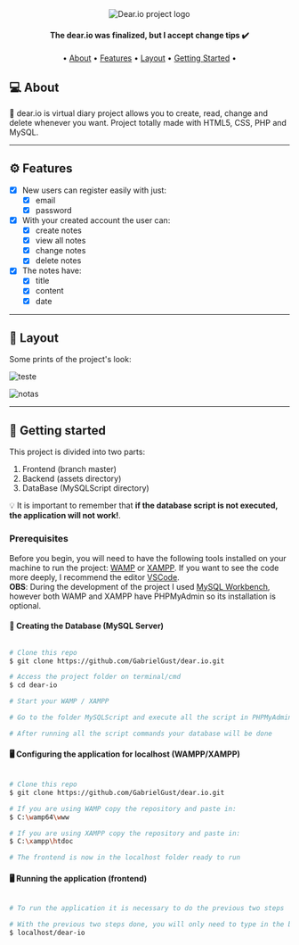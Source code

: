 <div align="center">
    <img src="https://user-images.githubusercontent.com/65090609/101854663-b8d75e80-3b40-11eb-91e9-949da6a55b46.png" alt="Dear.io project logo">
</div>

<h4 align="center"> 
	The dear.io was finalized, but I accept change tips  ✔️
</h4>

<p align="center">
 • <a href="#-about">About</a> •
 <a href="#-Features">Features</a> •
 <a href="#-layout">Layout</a> • 
 <a href="#-getting-started">Getting Started</a> • 
</p>


## 💻 About

📓 dear.io is virtual diary project allows you to create, read, change and delete whenever you want. Project totally made with HTML5, CSS, PHP and MySQL.


---


## ⚙️ Features

- [x] New users can register easily with just:
  - [x] email
  - [x] password
  
- [x] With your created account the user can:
  - [x] create notes
  - [x] view all notes
  - [x] change notes
  - [x] delete notes

- [x] The notes have:
  - [x] title
  - [x] content
  - [x] date
---

## 🎨 Layout

Some prints of the project's look:

![teste](https://user-images.githubusercontent.com/65090609/101859977-7ff0b700-3b4b-11eb-89e6-5a05784dd717.gif)

![notas](https://user-images.githubusercontent.com/65090609/101860280-35236f00-3b4c-11eb-9139-ce0096db269e.gif)


---


## 👣 Getting started

This project is divided into two parts:
1. Frontend (branch master) 
2. Backend (assets directory)
3. DataBase (MySQLScript directory)

💡 It is important to remember that <b>if the database script is not executed, the application will not work!</b>.

### Prerequisites

Before you begin, you will need to have the following tools installed on your machine to run the project:
[WAMP](https://www.wampserver.com) or [XAMPP](https://www.apachefriends.org/pt_br/index.html). 
If you want to see the code more deeply, I recommend the editor [VSCode](https://code.visualstudio.com/).<br>
<b>OBS</b>: During the development of the project I used [MySQL Workbench](https://www.mysql.com/products/workbench/), however both WAMP and XAMPP have PHPMyAdmin so its installation is optional.

#### 🎲 Creating the Database (MySQL Server)

```bash

# Clone this repo
$ git clone https://github.com/GabrielGust/dear.io.git

# Access the project folder on terminal/cmd
$ cd dear-io

# Start your WAMP / XAMPP

# Go to the folder MySQLScript and execute all the script in PHPMyAdmin or MySQL Workbench

# After running all the script commands your database will be done

```

#### 🖥️ Configuring the application for localhost (WAMPP/XAMPP)

```bash

# Clone this repo
$ git clone https://github.com/GabrielGust/dear.io.git

# If you are using WAMP copy the repository and paste in: 
$ C:\wamp64\www

# If you are using XAMPP copy the repository and paste in: 
$ C:\xampp\htdoc

# The frontend is now in the localhost folder ready to run

```

#### 🖥️ Running the application (frontend)

```bash

# To run the application it is necessary to do the previous two steps

# With the previous two steps done, you will only need to type in the browser:
$ localhost/dear-io

```
